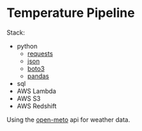 # Temperature Pipeline

Stack:
- python
    - [requests](https://pypi.org/project/requests/)
    - [json](https://docs.python.org/3/library/json.html)
    - [boto3](https://boto3.amazonaws.com/v1/documentation/api/latest/index.html)
    - [pandas](https://pandas.pydata.org/docs/)
- sql
- AWS Lambda
- AWS S3
- AWS Redshift

Using the [open-meto](https://open-meteo.com/en) api for weather data.
